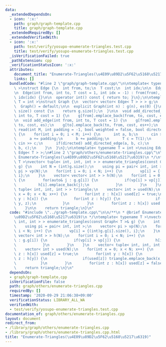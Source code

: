 ```yaml
---
data:
  _extendedDependsOn:
  - icon: ':x:'
    path: graph/graph-template.cpp
    title: graph/graph-template.cpp
  _extendedRequiredBy: []
  _extendedVerifiedWith:
  - icon: ':x:'
    path: test/verify/yosupo-enumerate-triangles.test.cpp
    title: test/verify/yosupo-enumerate-triangles.test.cpp
  _isVerificationFailed: true
  _pathExtension: cpp
  _verificationStatusIcon: ':x:'
  attributes:
    document_title: "Enumerate-Triangles(\u4E09\u89D2\u5F62\u5168\u5217\u6319)"
    links: []
  bundledCode: "#line 2 \"graph/graph-template.cpp\"\n\ntemplate< typename T = int\
    \ >\nstruct Edge {\n  int from, to;\n  T cost;\n  int idx;\n\n  Edge() = default;\n\
    \n  Edge(int from, int to, T cost = 1, int idx = -1) : from(from), to(to), cost(cost),\
    \ idx(idx) {}\n\n  operator int() const { return to; }\n};\n\ntemplate< typename\
    \ T = int >\nstruct Graph {\n  vector< vector< Edge< T > > > g;\n  int es;\n\n\
    \  Graph() = default;\n\n  explicit Graph(int n) : g(n), es(0) {}\n\n  size_t\
    \ size() const {\n    return g.size();\n  }\n\n  void add_directed_edge(int from,\
    \ int to, T cost = 1) {\n    g[from].emplace_back(from, to, cost, es++);\n  }\n\
    \n  void add_edge(int from, int to, T cost = 1) {\n    g[from].emplace_back(from,\
    \ to, cost, es);\n    g[to].emplace_back(to, from, cost, es++);\n  }\n\n  void\
    \ read(int M, int padding = -1, bool weighted = false, bool directed = false)\
    \ {\n    for(int i = 0; i < M; i++) {\n      int a, b;\n      cin >> a >> b;\n\
    \      a += padding;\n      b += padding;\n      T c = T(1);\n      if(weighted)\
    \ cin >> c;\n      if(directed) add_directed_edge(a, b, c);\n      else add_edge(a,\
    \ b, c);\n    }\n  }\n};\n\ntemplate< typename T = int >\nusing Edges = vector<\
    \ Edge< T > >;\n#line 2 \"graph/others/enumerate-triangles.cpp\"\n\n/**\n * @brief\
    \ Enumerate-Triangles(\u4E09\u89D2\u5F62\u5168\u5217\u6319)\n */\ntemplate< typename\
    \ T >\nvector< tuple< int, int, int > > enumerate_triangles(const Graph< T >&\
    \ g) {\n    int N = (int)g.size();\n    using pi = pair< int, int >;\n    vector<\
    \ pi > vp(N);\n    for(int i = 0; i < N; i++) {\n        vp[i] = {(int)g.g[i].size(),\
    \ i};\n    }\n    vector< vector< int > > h(N);\n    for(int i = 0; i < N; i++)\
    \ {\n        for(auto& j : g.g[i]) {\n            if(vp[i] > vp[j]) {\n      \
    \          h[i].emplace_back(j);\n            }\n        }\n    }\n    vector<\
    \ tuple< int, int, int > > triangle;\n    vector< int > used(N);\n    for(int\
    \ x = 0; x < N; x++) {\n        for(int z : h[x]) used[z] = true;\n        for(int\
    \ y : h[x]) {\n            for(int z : h[y]) {\n                if(used[z]) triangle.emplace_back(x,\
    \ y, z);\n            }\n        }\n        for(int z : h[x]) used[z] = false;\n\
    \    }\n\n    return triangle;\n}\n"
  code: "#include \"../graph-template.cpp\"\n\n/**\n * @brief Enumerate-Triangles(\u4E09\
    \u89D2\u5F62\u5168\u5217\u6319)\n */\ntemplate< typename T >\nvector< tuple< int,\
    \ int, int > > enumerate_triangles(const Graph< T >& g) {\n    int N = (int)g.size();\n\
    \    using pi = pair< int, int >;\n    vector< pi > vp(N);\n    for(int i = 0;\
    \ i < N; i++) {\n        vp[i] = {(int)g.g[i].size(), i};\n    }\n    vector<\
    \ vector< int > > h(N);\n    for(int i = 0; i < N; i++) {\n        for(auto& j\
    \ : g.g[i]) {\n            if(vp[i] > vp[j]) {\n                h[i].emplace_back(j);\n\
    \            }\n        }\n    }\n    vector< tuple< int, int, int > > triangle;\n\
    \    vector< int > used(N);\n    for(int x = 0; x < N; x++) {\n        for(int\
    \ z : h[x]) used[z] = true;\n        for(int y : h[x]) {\n            for(int\
    \ z : h[y]) {\n                if(used[z]) triangle.emplace_back(x, y, z);\n \
    \           }\n        }\n        for(int z : h[x]) used[z] = false;\n    }\n\n\
    \    return triangle;\n}\n"
  dependsOn:
  - graph/graph-template.cpp
  isVerificationFile: false
  path: graph/others/enumerate-triangles.cpp
  requiredBy: []
  timestamp: '2020-09-29 21:06:38+09:00'
  verificationStatus: LIBRARY_ALL_WA
  verifiedWith:
  - test/verify/yosupo-enumerate-triangles.test.cpp
documentation_of: graph/others/enumerate-triangles.cpp
layout: document
redirect_from:
- /library/graph/others/enumerate-triangles.cpp
- /library/graph/others/enumerate-triangles.cpp.html
title: "Enumerate-Triangles(\u4E09\u89D2\u5F62\u5168\u5217\u6319)"
---
```

